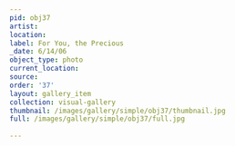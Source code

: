 ```yaml
---
pid: obj37
artist: 
location: 
label: For You, the Precious
_date: 6/14/06
object_type: photo
current_location: 
source: 
order: '37'
layout: gallery_item
collection: visual-gallery
thumbnail: /images/gallery/simple/obj37/thumbnail.jpg
full: /images/gallery/simple/obj37/full.jpg
 
---
```

